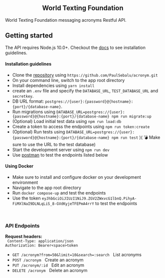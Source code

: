 <div align="center">
 <h2>World Texting Foundation</h2>
</div>

<p>World Texting Foundation messaging acronyms Restful API.</p>

## Getting started
The API requires Node.js 10.0+. Checkout the [docs](https://nodejs.org/en/) to see installation guidelines.

#### Installation guidelines
- Clone the [repository](https://github.com/PaulSebalu/acronym) using ```https://github.com/PaulSebalu/acronym.git```
- On your command line, switch to the app root directory
- Install dependencies using `yarn install`
- create an  ```.env``` file and specify the ```DATABASE_URL```, ```TEST_DATABASE_URL``` and ```secretkey```.
- DB URL format: ```postgres://{user}:{password}@{hostname}:{port}/{database-name}```.
- Run migrations using `DATABASE_URL=postgres://{user}:{password}@{hostname}:{port}/{database-name} npm run migrate:up`
- (Optional) Load initial test data using `npm run load:db`
- Create a token to access the endpoints using `npm run token:create`
- (Optional) Run tests using `DATABASE_URL=postgres://{user}:{password}@{hostname}:{port}/{database-name} npm run test` )( :bomb: Make sure to use the URL to the test database)
- Start the development server using `npm run dev`
- Use [postman](https://www.getpostman.com/downloads/) to test the endpoints listed below

#### Using Docker
- Make sure to install and configure docker on your development environment
- Navigate to the app root directory
- Run `docker compose-up` and test the endpoints
- Use the token `eyJhbGciOiJIUzI1NiJ9.ZGV2ZWxvcG1lbnQ.PihyA-FiMXlNaI9DLNLqLiS_8-GVdKyjeTFEPmA4rrY` to test the endpoints


<br>

<div>
 <h3>API Endpoints</h3>
</div>

<strong>Request headers:</strong><br>
``` Content-Type: application/json```<br>
```Authorization: Bearer<space>token```<br>

- `GET /acronym?from=50&limit=10&search=:search` &nbsp; List acronyms
- `POST /acronym` &nbsp; Create an acronym
- `PUT /acronym/:id` &nbsp; Edit an acronym
- `DELETE /acronym` &nbsp; Delete an acronym

